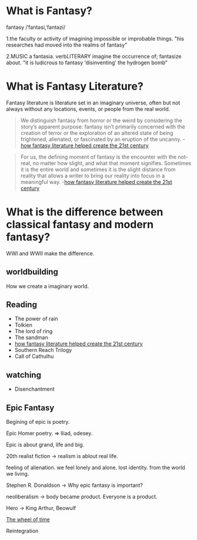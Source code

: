 # What is Fantasy?
fantasy
/ˈfantəsi,ˈfantəzi/

1.the faculty or activity of imagining impossible or improbable things.
"his researches had moved into the realms of fantasy"

2.MUSIC
a fantasia.
verbLITERARY
imagine the occurrence of; fantasize about.
"it is ludicrous to fantasy ‘disinventing’ the hydrogen bomb"

# What is Fantasy Literature?
Fantasy literature is literature set in an imaginary universe, often but not always without any locations, events, or people from the real world.

> We distinguish fantasy from horror or the weird by considering the story’s apparent purpose: fantasy isn’t primarily concerned with the creation of terror or the exploration of an altered state of being frightened, alienated, or fascinated by an eruption of the uncanny. -[how fantasy literature helped create the 21st century](https://electricliterature.com/jeff-ann-vandermeer-modern-fantasy/)

> For us, the defining moment of fantasy is the encounter with the not-real, no matter how slight, and what that moment signifies. Sometimes it is the entire world and sometimes it is the slight distance from reality that allows a writer to bring our reality into focus in a meaningful way. -[how fantasy literature helped create the 21st century](https://electricliterature.com/jeff-ann-vandermeer-modern-fantasy/)

# What is the difference between classical fantasy and modern fantasy?
WWI and WWII make the difference.

## worldbuilding
How we create a imaginary world.

## Reading
* The power of rain
* Tolkien
* The lord of ring
* The sandman
* [how fantasy literature helped create the 21st century](https://electricliterature.com/jeff-ann-vandermeer-modern-fantasy/)
* Southern Reach Trilogy
* Call of Cathulhu

## watching
* Disenchantment

## Epic Fantasy
Begining of epic is poetry.

Epic Homer poetry. $\Rightarrow$ lliad, odesey.

Epic is about grand, life and big.

20th realist fiction -> realism is ablout real life. 

feeling of alienation. we feel lonely and alone. lost identity. from the world we living. 

Stephen R. Donaldson -> Why epic fantasy is important?

neoliberalism -> body became product. Everyone is a product.

Hero -> King Arthur, Beowulf

[The wheel of time](https://www.youtube.com/watch?v=11ZozKfRqvA)

Reintegration
